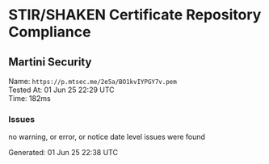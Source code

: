 # STIR/SHAKEN Certificate Repository Compliance

## Martini Security

Name: `https://p.mtsec.me/2e5a/BO1kvIYPGY7v.pem`\
Tested At: 01 Jun 25 22:29 UTC\
Time: 182ms

### Issues

no warning, or error, or notice date level issues were found

Generated: 01 Jun 25 22:38 UTC